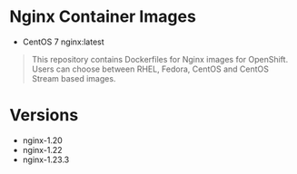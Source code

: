 # Nginx Container Images
* CentOS 7 nginx:latest
> This repository contains Dockerfiles for Nginx images for OpenShift. Users can choose between RHEL, Fedora, CentOS and CentOS Stream based images.
# Versions
* nginx-1.20
* nginx-1.22
* nginx-1.23.3
